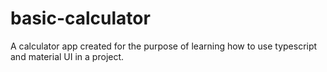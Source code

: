 # basic-calculator
A calculator app created for the purpose of learning how to use typescript and material UI in a project.
